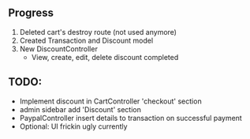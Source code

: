 ## Progress
1. Deleted cart's destroy route (not used anymore)
2. Created Transaction and Discount model
3. New DiscountController
    - View, create, edit, delete discount completed

## TODO:
- Implement discount in CartController 'checkout' section
- admin sidebar add 'Discount' section
- PaypalController insert details to transaction on successful payment
- Optional: UI frickin ugly currently
